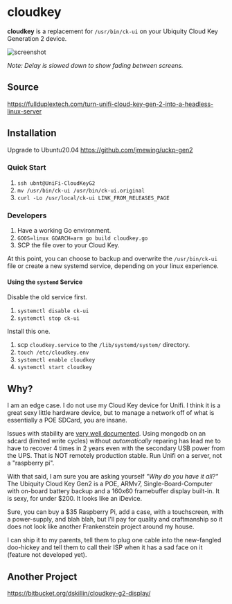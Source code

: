 # cloudkey

**cloudkey** is a replacement for `/usr/bin/ck-ui` on your Ubiquity Cloud Key
Generation 2 device.

![screenshot](https://raw.githubusercontent.com/jnovack/cloudkey/master/doc/screenshot.gif)

*Note: Delay is slowed down to show fading between screens.*

## Source
https://fullduplextech.com/turn-unifi-cloud-key-gen-2-into-a-headless-linux-server

## Installation
Upgrade to Ubuntu20.04
https://github.com/jmewing/uckp-gen2

### Quick Start

1. `ssh ubnt@UniFi-CloudKeyG2`
2. `mv /usr/bin/ck-ui /usr/bin/ck-ui.original`
3. `curl -Lo /usr/local/ck-ui LINK_FROM_RELEASES_PAGE`

### Developers

1. Have a working Go environment.
2. `GOOS=linux GOARCH=arm go build cloudkey.go`
3. SCP the file over to your Cloud Key.

At this point, you can choose to backup and overwrite the `/usr/bin/ck-ui`
file or create a new systemd service, depending on your linux experience.

#### Using the `systemd` Service

Disable the old service first.

1. `systemctl disable ck-ui`
2. `systemctl stop ck-ui`

Install this one.

1. scp `cloudkey.service` to the `/lib/systemd/system/` directory.
2. `touch /etc/cloudkey.env`
3. `systemctl enable cloudkey`
4. `systemctl start cloudkey`

## Why?

I am an edge case.  I do not use my Cloud Key device for Unifi.  I think it is
a great sexy little hardware device, but to manage a network off of what is
essentially a POE SDCard, you are insane.

Issues with stability are [very well documented](https://help.ubnt.com/hc/en-us/articles/360000128688-UniFi-Troubleshooting-Offline-Cloud-Key-and-Other-Stability-Issues#4).
Using mongodb on an sdcard (limited write cycles) without *automatically*
reparing has lead me to have to recover 4 times in 2 years even with the
secondary USB power from the UPS. That is NOT remotely production stable.
Run Unifi on a server, not a "raspberry pi".

With that said, I am sure you are asking yourself *"Why do you have it all?"*
The Ubiquity Cloud Key Gen2 is a POE, ARMv7, Single-Board-Computer with
on-board battery backup and a 160x60 framebuffer display built-in.  It is
sexy, for under $200. It looks like an iDevice.

Sure, you can buy a $35 Raspberry Pi, add a case, with a touchscreen, with
a power-supply, and blah blah, but I'll pay for quality and craftmanship so
it does not look like another Frankenstein project around my house.

I can ship it to my parents, tell them to plug one cable into the new-fangled
doo-hickey and tell them to call their ISP when it has a sad face on it
(feature not developed yet).

## Another Project
https://bitbucket.org/dskillin/cloudkey-g2-display/
